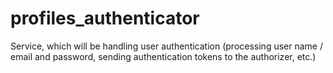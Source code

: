 # profiles_authenticator
Service, which will be handling user authentication (processing user name / email and password, sending authentication tokens to the authorizer, etc.)
